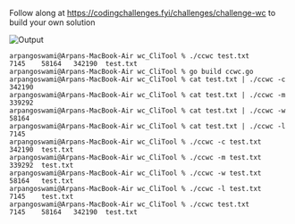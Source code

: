 Follow along at https://codingchallenges.fyi/challenges/challenge-wc to build your own solution


![Output](https://drive.google.com/file/d/1BMR5oB9wljCIRAfbhGA7m1JKhx_XnEyD/view?usp=sharing)

```
arpangoswami@Arpans-MacBook-Air wc_CliTool % ./ccwc test.txt         
7145    58164   342190  test.txt
arpangoswami@Arpans-MacBook-Air wc_CliTool % go build ccwc.go        
arpangoswami@Arpans-MacBook-Air wc_CliTool % cat test.txt | ./ccwc -c
342190
arpangoswami@Arpans-MacBook-Air wc_CliTool % cat test.txt | ./ccwc -m
339292
arpangoswami@Arpans-MacBook-Air wc_CliTool % cat test.txt | ./ccwc -w
58164
arpangoswami@Arpans-MacBook-Air wc_CliTool % cat test.txt | ./ccwc -l
7145
arpangoswami@Arpans-MacBook-Air wc_CliTool % ./ccwc -c test.txt     
342190  test.txt
arpangoswami@Arpans-MacBook-Air wc_CliTool % ./ccwc -m test.txt 
339292  test.txt
arpangoswami@Arpans-MacBook-Air wc_CliTool % ./ccwc -w test.txt 
58164   test.txt
arpangoswami@Arpans-MacBook-Air wc_CliTool % ./ccwc -l test.txt 
7145    test.txt
arpangoswami@Arpans-MacBook-Air wc_CliTool % ./ccwc test.txt 
7145    58164   342190  test.txt
```
